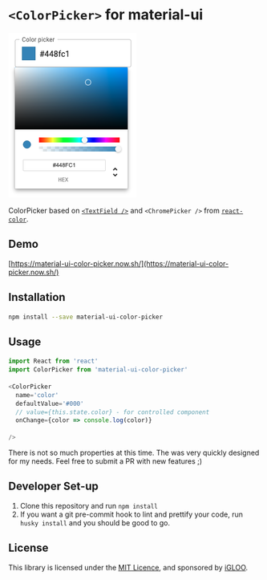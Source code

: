 # `<ColorPicker>` for material-ui

![`<ColorPicker>` example](./doc/screenshot.png)

ColorPicker based on [`<TextField />`](http://www.material-ui.com/#/components/text-field) and `<ChromePicker />` from [`react-color`](https://github.com/casesandberg/react-color/).

## Demo

[https://material-ui-color-picker.now.sh/](https://material-ui-color-picker.now.sh/)

## Installation

```sh
npm install --save material-ui-color-picker
```

## Usage

```js
import React from 'react'
import ColorPicker from 'material-ui-color-picker'

<ColorPicker
  name='color'
  defaultValue='#000'
  // value={this.state.color} - for controlled component
  onChange={color => console.log(color)}

/>
```

There is not so much properties at this time. The was very quickly designed for my needs. Feel free to submit a PR with new features ;)

## Developer Set-up

1. Clone this repository and run `npm install`
2. If you want a git pre-commit hook to lint and prettify your code, run `husky install` and you should be good to go.

## License

This library is licensed under the [MIT Licence](LICENSE), and sponsored by [iGLOO](https://igloo.be).
